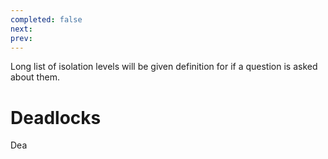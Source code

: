 ```yaml
---
completed: false
next: 
prev: 
---
```

Long list of isolation levels will be given definition for if a question is asked about them. 

# Deadlocks
Dea